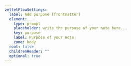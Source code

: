```yaml
---
zettelFlowSettings:
  label: Add purpose (frontmatter)
  element:
    type: prompt
    placeholder: write the purpose of your note here...
    key: purpose
    label: Purpose of your note
    zone: body
  root: false
  childrenHeader: ""
  optional: true
---
```


